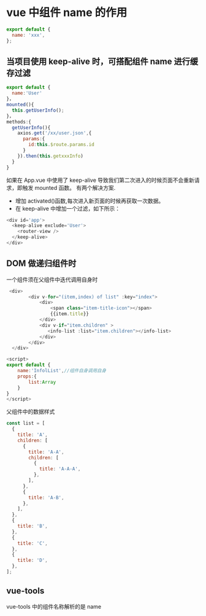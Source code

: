 # vue 中组件 name 的作用

```js
export default {
  name: 'xxx',
};
```

## 当项目使用 keep-alive 时，可搭配组件 name 进行缓存过滤

```js
export default {
  name:'User'
}，
mounted(){
  this.getUserInfo();
}，
methods:{
  getUserInfo(){
    axios.get('/xx/user.json',{
      params:{
        id:this.$route.params.id
      }
    }).then(this.getxxxInfo)
  }
}
```

如果在 App.vue 中使用了 keep-alive 导致我们第二次进入的时候页面不会重新请求，即触发 mounted 函数。
有两个解决方案.

- 增加 activated()函数,每次进入新页面的时候再获取一次数据。
- 在 keep-alive 中增加一个过滤，如下所示：

```js
<div id='app'>
  <keep-alive exclude='User'>
    <router-view />
  </keep-alive>
</div>
```

## DOM 做递归组件时

一个组件须在父组件中迭代调用自身时

```js
 <div>
        <div v-for="(item,index) of list" :key="index">
            <div>
                <span class="item-title-icon"></span>
                {{item.title}}
            </div>
            <div v-if="item.children" >
               <info-list :list="item.children"></info-list>
            </div>
        </div>
  </div>

<script>
export default {
    name:'InfolList',//组件自身调用自身
    props:{
        list:Array
    }
}
</script>

```

父组件中的数据样式

```js
const list = [
  {
    title: 'A',
    children: [
      {
        title: 'A-A',
        children: [
          {
            title: 'A-A-A',
          },
        ],
      },
      {
        title: 'A-B',
      },
    ],
  },
  {
    title: 'B',
  },
  {
    title: 'C',
  },
  {
    title: 'D',
  },
];
```

## vue-tools

vue-tools 中的组件名称解析的是 name
